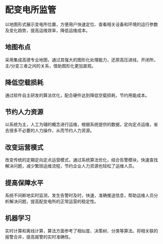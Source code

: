 
# 配变电所监管

以地图形式展示变电所位置，方便用户快速定位、查看相关设备和环境的运行参数及变化趋势，提高运维效率，降低运维成本。

## 地图布点
采用集成高德专业地图，通过其强大的图形化处理能力，还原高压进线，开闭所，主/分变三者之间的关系，借助图形化更加直观。

## 降低空载损耗
通过软件自主研发的算法优化，配合硬件达到降低空载损耗，节约用能成本。

## 节约人力资源
以系统为主，人工为辅的概念进行运维，根据系统提供的数据，定向定点运维，省去很多不必要的人力操作，从而节约人力资源。

## 改变运营模式
改变传统的定期定向定点运营模式，通过系统算法优化，结合告警模块，快速查找解决问题，减少繁琐运维流程，节约企业人力资源也轻松了运维人员。

## 提高保障水平
系统不间断地实时监测，发生告警时及时，快速，准确推送信息，帮助运维人员分析解决问题，提高配变电所的正常运营的稳定性。

## 机器学习
实时计算和离线计算，算法方面参考了相似度、决策树、分类等算法。将相关联的报警合并，提高报警的实时准确性。
